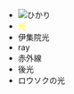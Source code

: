 * ![ひかり](http://tbn0.google.com/images?q=tbn:TPWTepVumvrRGM:http://tnote.s40.xrea.com/images/t/T0-4.jpg)
* <font color="yellow">光</font>
* 伊集院光
* ray
* 赤外線
* 後光
* ロウソクの光

